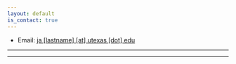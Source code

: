 ```yaml
---
layout: default
is_contact: true
---
```


* Email: [ja [lastname] [at] utexas [dot] edu](mailto:jamickel@utexas.edu)

---

---

<!-- ## Social

1. [Facebook](#)
2. [Twitter](#)
3. [Google+](#) -->
